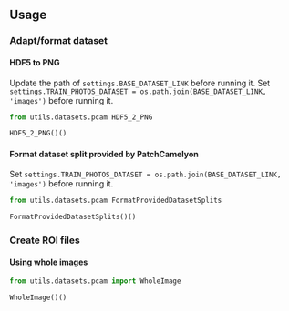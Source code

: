 ## Usage

### Adapt/format dataset

#### HDF5 to PNG

Update the path of `settings.BASE_DATASET_LINK` before running it.
Set `settings.TRAIN_PHOTOS_DATASET = os.path.join(BASE_DATASET_LINK, 'images')` before running it.

``` python
from utils.datasets.pcam HDF5_2_PNG

HDF5_2_PNG()()
```


#### Format dataset split provided by PatchCamelyon

Set `settings.TRAIN_PHOTOS_DATASET = os.path.join(BASE_DATASET_LINK, 'images')` before running it.

``` python
from utils.datasets.pcam FormatProvidedDatasetSplits

FormatProvidedDatasetSplits()()
```


### Create ROI files
#### Using whole images
```python
from utils.datasets.pcam import WholeImage

WholeImage()()
```
